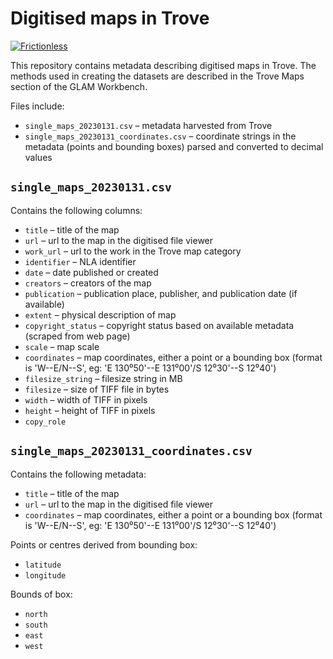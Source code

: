 # Digitised maps in Trove

[![Frictionless](https://github.com/frictionlessdata/repository-demo/actions/workflows/frictionless.yaml/badge.svg)](https://repository.frictionlessdata.io/pages/dashboard.html?user=frictionlessdata&repo=repository-demo&flow=frictionless)

This repository contains metadata describing digitised maps in Trove. The methods used in creating the datasets are described in the Trove Maps section of the GLAM Workbench.

Files include:

* `single_maps_20230131.csv` – metadata harvested from Trove
* `single_maps_20230131_coordinates.csv` – coordinate strings in the metadata (points and bounding boxes) parsed and converted to decimal values

## `single_maps_20230131.csv`

Contains the following columns:

* `title` – title of the map
* `url` – url to the map in the digitised file viewer
* `work_url` – url to the work in the Trove map category
* `identifier` – NLA identifier
* `date` – date published or created
* `creators` – creators of the map
* `publication` – publication place, publisher, and publication date (if available)
* `extent` – physical description of map
* `copyright_status` – copyright status based on available metadata (scraped from web page)
* `scale` – map scale
* `coordinates` – map coordinates, either a point or a bounding box (format is 'W--E/N--S', eg: 'E 130⁰50'--E 131⁰00'/S 12⁰30'--S 12⁰40')
* `filesize_string` – filesize string in MB
* `filesize` – size of TIFF file in bytes
* `width` – width of TIFF in pixels
* `height` – height of TIFF in pixels
* `copy_role`

## `single_maps_20230131_coordinates.csv`

Contains the following metadata:

* `title` – title of the map
* `url` – url to the map in the digitised file viewer
* `coordinates` – map coordinates, either a point or a bounding box (format is 'W--E/N--S', eg: 'E 130⁰50'--E 131⁰00'/S 12⁰30'--S 12⁰40')

Points or centres derived from bounding box:

* `latitude`
* `longitude`

Bounds of box:

* `north`
* `south`
* `east`
* `west`


